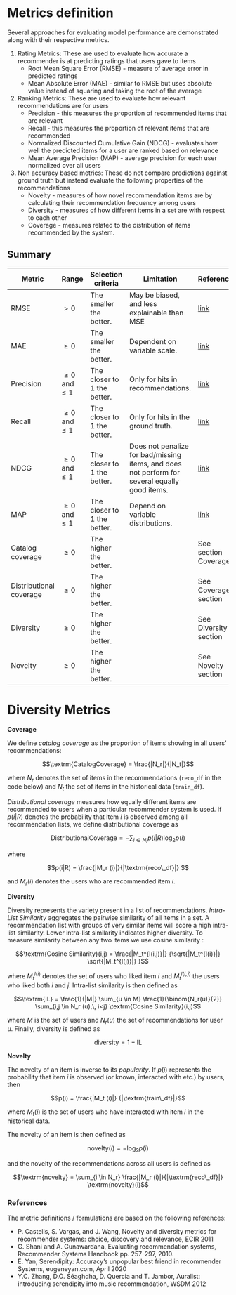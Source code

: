 # Metrics definition 

Several approaches for evaluating model performance are demonstrated along with their respective metrics.

1. Rating Metrics: These are used to evaluate how accurate a recommender is at predicting ratings that users gave to items
    * Root Mean Square Error (RMSE) - measure of average error in predicted ratings
    * Mean Absolute Error (MAE) - similar to RMSE but uses absolute value instead of squaring and taking the root of the average
2. Ranking Metrics: These are used to evaluate how relevant recommendations are for users
    * Precision - this measures the proportion of recommended items that are relevant
    * Recall - this measures the proportion of relevant items that are recommended
    * Normalized Discounted Cumulative Gain (NDCG) - evaluates how well the predicted items for a user are ranked based on relevance
    * Mean Average Precision (MAP) - average precision for each user normalized over all users
4. Non accuracy based metrics: These do not compare predictions against ground truth but instead evaluate the following properties of the recommendations
    * Novelty - measures of how novel recommendation items are by calculating their recommendation frequency among users 
    * Diversity - measures of how different items in a set are with respect to each other
    * Coverage - measures related to the distribution of items recommended by the system. 


## Summary

|Metric|Range|Selection criteria|Limitation|Reference|
|------|-------------------------------|---------|----------|---------|
|RMSE|$`> 0`$|The smaller the better.|May be biased, and less explainable than MSE|[link](https://en.wikipedia.org/wiki/Root-mean-square_deviation)|
|MAE|$`\geq 0`$|The smaller the better.|Dependent on variable scale.|[link](https://en.wikipedia.org/wiki/Mean_absolute_error)|
|Precision|$`\geq 0`$ and $`\leq 1`$|The closer to $`1`$ the better.|Only for hits in recommendations.|[link](https://spark.apache.org/docs/2.3.0/mllib-evaluation-metrics.html#ranking-systems)|
|Recall|$`\geq 0`$ and $`\leq 1`$|The closer to $`1`$ the better.|Only for hits in the ground truth.|[link](https://en.wikipedia.org/wiki/Precision_and_recall)|
|NDCG|$`\geq 0`$ and $`\leq 1`$|The closer to $`1`$ the better.|Does not penalize for bad/missing items, and does not perform for several equally good items.|[link](https://spark.apache.org/docs/2.3.0/mllib-evaluation-metrics.html#ranking-systems)|
|MAP|$`\geq 0`$ and $`\leq 1`$|The closer to $`1`$ the better.|Depend on variable distributions.|[link](https://spark.apache.org/docs/2.3.0/mllib-evaluation-metrics.html#ranking-systems)|
|Catalog coverage|$`\geq 0`$|The higher the better.||See section Coverage|
|Distributional coverage|$`\geq 0`$|The higher the better.||See Coverage section|
|Diversity|$`\geq 0`$|The higher the better.||See Diversity section|
|Novelty|$`\geq 0`$|The higher the better.||See Novelty section|

# Diversity Metrics

**Coverage**

We define _catalog coverage_ as the proportion of items showing in all users’ recommendations: 
```math
\textrm{CatalogCoverage} = \frac{|N_r|}{|N_t|}
```
where $`N_r`$ denotes the set of items in the recommendations (`reco_df` in the code below) and $`N_t`$ the set of items in the historical data (`train_df`).

_Distributional coverage_ measures how equally different items are recommended to users when a particular recommender system is used.
If  $`p(i|R)`$ denotes the probability that item $`i`$ is observed among all recommendation lists, we define distributional coverage as
```math
\textrm{DistributionalCoverage} = -\sum_{i \in N_t} p(i|R) \log_2 p(i)
```
where 
```math 
p(i|R) = \frac{|M_r (i)|}{|\textrm{reco\_df}|} 
```
and $`M_r (i)`$ denotes the users who are recommended item $`i`$.


**Diversity**

Diversity represents the variety present in a list of recommendations.
_Intra-List Similarity_ aggregates the pairwise similarity of all items in a set. A recommendation list with groups of very similar items will score a high intra-list similarity. Lower intra-list similarity indicates higher diversity.
To measure similarity between any two items we use cosine similarity :
```math
\textrm{Cosine Similarity}(i,j) =  \frac{|M_t^{l(i,j)}|} {\sqrt{|M_t^{l(i)}|} \sqrt{|M_t^{l(j)}|} }
```
where $`M_t^{l(i)}`$ denotes the set of users who liked item $`i`$ and $`M_t^{l(i,j)}`$ the users who liked both $`i`$ and $`j`$.
Intra-list similarity is then defined as 
```math
\textrm{IL} = \frac{1}{|M|} \sum_{u \in M} \frac{1}{\binom{N_r(u)}{2}} \sum_{i,j \in N_r (u),\, i<j} \textrm{Cosine Similarity}(i,j)
```
where $`M`$ is the set of users and $`N_r(u)`$ the set of recommendations for user $`u`$. Finally, diversity is defined as
```math
\textrm{diversity} = 1 - \textrm{IL}
```

**Novelty**

The novelty of an item is inverse to its _popularity_. If $`p(i)`$ represents the probability that item $`i`$ is observed (or known, interacted with etc.) by users, then  
```math
p(i) = \frac{|M_t (i)|} {|\textrm{train\_df}|}
```
where $`M_t (i)`$ is the set of users who have interacted with item $`i`$ in the historical data. 

The novelty of an item is then defined as
```math
\textrm{novelty}(i) = -\log_2 p(i)
```
and the novelty of the recommendations across all users is defined as
```math
\textrm{novelty} = \sum_{i \in N_r} \frac{|M_r (i)|}{|\textrm{reco\_df}|} \textrm{novelty}(i)
```


### References
The metric definitions / formulations are based on the following references:
- P. Castells, S. Vargas, and J. Wang, Novelty and diversity metrics for recommender systems: choice, discovery and relevance, ECIR 2011
- G. Shani and A. Gunawardana, Evaluating recommendation systems, Recommender Systems Handbook pp. 257-297, 2010.
- E. Yan, Serendipity: Accuracy’s unpopular best friend in recommender Systems, eugeneyan.com, April 2020
- Y.C. Zhang, D.Ó. Séaghdha, D. Quercia and T. Jambor, Auralist: introducing serendipity into music recommendation, WSDM 2012

